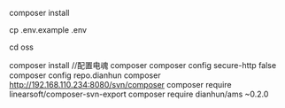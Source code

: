 composer install 

cp .env.example .env

cd oss

composer install
//配置电魂 composer 
composer config secure-http false
composer config repo.dianhun composer http://192.168.110.234:8080/svn/composer
composer require linearsoft/composer-svn-export
composer require dianhun/ams ~0.2.0